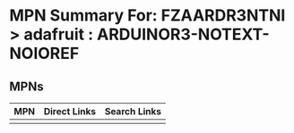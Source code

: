 



# MPN Summary For: FZAARDR3NTNI > adafruit : ARDUINOR3-NOTEXT-NOIOREF

## MPNs
  

|MPN|Direct Links|Search Links|
| :--- | :--- | :--- |
||||
